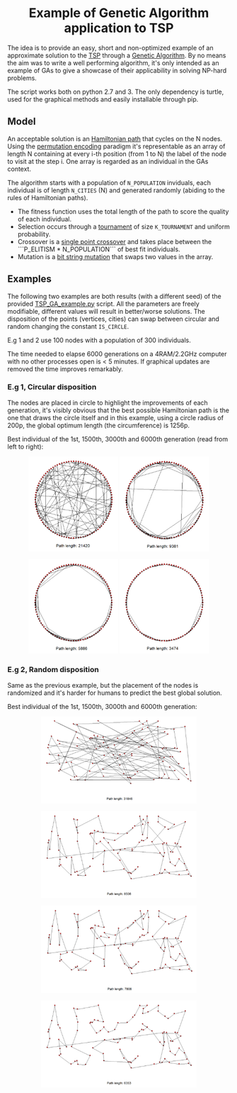 <h1 align="center"><b>Example of Genetic Algorithm application to TSP</b></h1>

The idea is to provide an easy, short and non-optimized example of an approximate solution to the [TSP](https://en.wikipedia.org/wiki/Travelling_salesman_problem) through a [Genetic Algorithm](https://en.wikipedia.org/wiki/Genetic_algorithm). 
By no means the aim was to write a well performing algorithm, it's only intended as an example of GAs to give a showcase of their applicability in solving NP-hard problems. 

The script works both on python 2.7 and 3. The only dependency is turtle, used for the graphical methods and easily installable through pip.

## Model
An acceptable solution is an [Hamiltonian path](https://en.wikipedia.org/wiki/Hamiltonian_path) that cycles on the N nodes. Using the [permutation encoding](https://www.obitko.com/tutorials/genetic-algorithms/encoding.php) paradigm it's representable as an array of length N containing at every i-th position (from 1 to N) the label of the node to visit at the step i. One array is regarded as an individual in the GAs context.

The algorithm starts with a population of ```N_POPULATION``` inviduals, each individual is of length ```N_CITIES``` (N) and generated randomly (abiding to the rules of Hamiltonian paths). 

- The fitness function uses the total length of the path to score the quality of each individual.
- Selection occurs through a [tournament](https://en.wikipedia.org/wiki/Tournament_selection) of size ```K_TOURNAMENT``` and uniform probability.
- Crossover is a [single point crossover](https://en.wikipedia.org/wiki/Crossover_(genetic_algorithm)) and takes place between the ```P_ELITISM * N_POPULATION``` of best fit individuals.
- Mutation is a [bit string mutation](https://en.wikipedia.org/wiki/Mutation_(genetic_algorithm)) that swaps two values in the array.

## Examples
The following two examples are both results (with a different seed) of the provided [TSP_GA_example.py](https://github.com/Mark-Zampedroni/genetic-algorithm-example-TSP/blob/main/TSP_GA_example.py) script. All the parameters are freely modifiable, different values will result in better/worse solutions. The disposition of the points (vertices, cities) can swap between circular and random changing the constant ```IS_CIRCLE```.

E.g 1 and 2 use 100 nodes with a population of 300 individuals.

The time needed to elapse 6000 generations on a 4RAM/2.2GHz computer with no other processes open is < 5 minutes. If graphical updates are removed the time improves remarkably. 

### E.g 1, Circular disposition
The nodes are placed in circle to highlight the improvements of each generation, it's visibly obvious that the best possible Hamiltonian path is the one that draws the circle itself and in this example, using a circle radius of 200p, the global optimum length (the circumference) is 1256p. 

Best individual of the 1st, 1500th, 3000th and 6000th generation (read from left to right):

<p align="center" width="100%">
    <img width="40%" src="https://github.com/Mark-Zampedroni/genetic-algorithm-example-TSP/blob/master/images/cricle/GC1p.png"> 
    <img width="40%" src="https://github.com/Mark-Zampedroni/genetic-algorithm-example-TSP/blob/master/images/cricle/GC1500.png"> 
</p>
<p align="center" width="100%">
    <img width="40%" src="https://github.com/Mark-Zampedroni/genetic-algorithm-example-TSP/blob/master/images/cricle/GC3000p.png"> 
    <img width="40%" src="https://github.com/Mark-Zampedroni/genetic-algorithm-example-TSP/blob/master/images/cricle/GC6000p.png"> 
</p>

### E.g 2, Random disposition
Same as the previous example, but the placement of the nodes is randomized and it's harder for humans to predict the best global solution.

Best individual of the 1st, 1500th, 3000th and 6000th generation:

<p align="center" width="100%">
    <img width="70%" src="https://github.com/Mark-Zampedroni/genetic-algorithm-example-TSP/blob/master/images/random/GR1p.png"> 
</p>
<p align="center" width="100%">
    <img width="70%" src="https://github.com/Mark-Zampedroni/genetic-algorithm-example-TSP/blob/master/images/random/GR1500p.png"> 
</p>
<p align="center" width="100%">
    <img width="70%" src="https://github.com/Mark-Zampedroni/genetic-algorithm-example-TSP/blob/master/images/random/GR3000p.png">  
</p>
<p align="center" width="100%">
    <img width="70%" src="https://github.com/Mark-Zampedroni/genetic-algorithm-example-TSP/blob/master/images/random/GR6000p.png"> 
</p>
